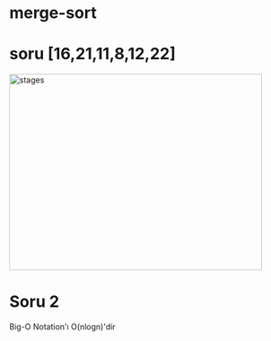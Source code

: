 # merge-sort
# soru [16,21,11,8,12,22]

 <img src="https://i.hizliresim.com/225trdw.JPG" alt="stages" width="450" height="350"/> 
 
 # Soru 2
 Big-O Notation'ı O(nlogn)'dir

